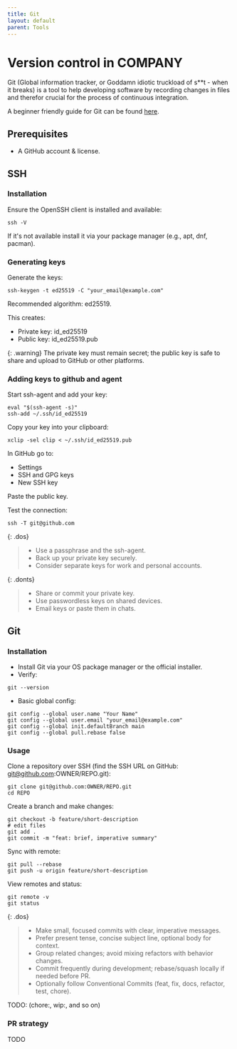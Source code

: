 ```yaml
---
title: Git
layout: default
parent: Tools
---
```


# Version control in COMPANY

Git (Global information tracker, or Goddamn idiotic truckload of s**t - when it breaks) is a tool to help developing software by recording changes in files and therefor crucial for the process of continuous integration.

A beginner friendly guide for Git can be found [here](https://www.git-help.com/).

## Prerequisites 
- A GitHub account & license.

## SSH

### Installation

Ensure the OpenSSH client is installed and available:

```
ssh -V
```
If it's not available install it via your package manager (e.g., apt, dnf, pacman).

### Generating keys
Generate the keys:
```
ssh-keygen -t ed25519 -C "your_email@example.com"
```
Recommended algorithm: ed25519.

This creates:
  - Private key: id_ed25519
  - Public key: id_ed25519.pub

{: .warning}
The private key must remain secret; the public key is safe to share and upload to GitHub or other platforms.


### Adding keys to github and agent

Start ssh-agent and add your key:

```
eval "$(ssh-agent -s)"
ssh-add ~/.ssh/id_ed25519
```

Copy your key into your clipboard:

```
xclip -sel clip < ~/.ssh/id_ed25519.pub
```
 
In GitHub go to:
- Settings
- SSH and GPG keys
- New SSH key 

Paste the public key.

Test the connection:
```
ssh -T git@github.com
```

{: .dos}
> - Use a passphrase and the ssh-agent.
> - Back up your private key securely.
> - Consider separate keys for work and personal accounts.

{: .donts}
> - Share or commit your private key.
> - Use passwordless keys on shared devices.
> - Email keys or paste them in chats.

## Git

### Installation
- Install Git via your OS package manager or the official installer.
- Verify:
```
git --version
```
- Basic global config:
```
git config --global user.name "Your Name"
git config --global user.email "your_email@example.com"
git config --global init.defaultBranch main
git config --global pull.rebase false
```

### Usage


Clone a repository over SSH (find the SSH URL on GitHub: git@github.com:OWNER/REPO.git):
```
git clone git@github.com:OWNER/REPO.git
cd REPO
```
Create a branch and make changes:
```
git checkout -b feature/short-description
# edit files
git add .
git commit -m "feat: brief, imperative summary"
```
Sync with remote:
```
git pull --rebase
git push -u origin feature/short-description
```
View remotes and status:
```
git remote -v
git status
```

{: .dos}
> - Make small, focused commits with clear, imperative messages.
> - Prefer present tense, concise subject line, optional body for context.
> - Group related changes; avoid mixing refactors with behavior changes.
> - Commit frequently during development; rebase/squash locally if needed before PR.
> - Optionally follow Conventional Commits (feat, fix, docs, refactor, test, chore).

TODO: (chore:, wip:,  and so on)

### PR strategy

TODO